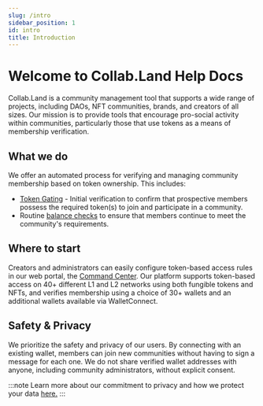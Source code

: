 ```yaml
---
slug: /intro
sidebar_position: 1
id: intro
title: Introduction
---
```


# Welcome to Collab.Land Help Docs

Collab.Land is a community management tool that supports a wide range of projects, including DAOs, NFT communities, brands, and creators of all sizes. Our mission is to provide tools that encourage pro-social activity within communities, particularly those that use tokens as a means of membership verification.

## What we do

We offer an automated process for verifying and managing community membership based on token ownership. This includes:
- [Token Gating](./key-features/token-gate-communities) - Initial verification to confirm that prospective members possess the required token(s) to join and participate in a community.
- Routine [balance checks](./command-center/bot-config/balance-check) to ensure that members continue to meet the community's requirements.

## Where to start

Creators and administrators can easily configure token-based access rules in our web portal, the [Command Center](https://cc.collab.land/login). Our platform supports token-based access on 40+ different L1 and L2 networks using both fungible tokens and NFTs, and verifies membership using a choice of 30+ wallets and an additional wallets available via WalletConnect.

## Safety & Privacy

We prioritize the safety and privacy of our users. By connecting with an existing wallet, members can join new communities without having to sign a message for each one. We do not share verified wallet addresses with anyone, including community administrators, without explicit consent.

:::note
Learn more about our commitment to privacy and how we protect your data [here.](https://medium.com/collab-land/collab-land-privacy-08812be030a4)
:::
